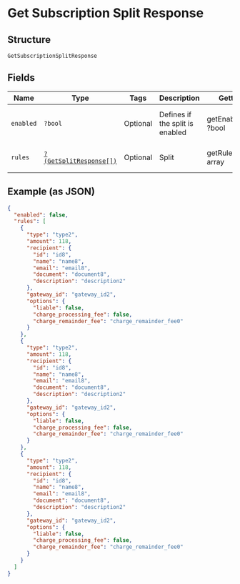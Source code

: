 
# Get Subscription Split Response

## Structure

`GetSubscriptionSplitResponse`

## Fields

| Name | Type | Tags | Description | Getter | Setter |
|  --- | --- | --- | --- | --- | --- |
| `enabled` | `?bool` | Optional | Defines if the split is enabled | getEnabled(): ?bool | setEnabled(?bool enabled): void |
| `rules` | [`?(GetSplitResponse[])`](../../doc/models/get-split-response.md) | Optional | Split | getRules(): ?array | setRules(?array rules): void |

## Example (as JSON)

```json
{
  "enabled": false,
  "rules": [
    {
      "type": "type2",
      "amount": 118,
      "recipient": {
        "id": "id8",
        "name": "name8",
        "email": "email8",
        "document": "document8",
        "description": "description2"
      },
      "gateway_id": "gateway_id2",
      "options": {
        "liable": false,
        "charge_processing_fee": false,
        "charge_remainder_fee": "charge_remainder_fee0"
      }
    },
    {
      "type": "type2",
      "amount": 118,
      "recipient": {
        "id": "id8",
        "name": "name8",
        "email": "email8",
        "document": "document8",
        "description": "description2"
      },
      "gateway_id": "gateway_id2",
      "options": {
        "liable": false,
        "charge_processing_fee": false,
        "charge_remainder_fee": "charge_remainder_fee0"
      }
    },
    {
      "type": "type2",
      "amount": 118,
      "recipient": {
        "id": "id8",
        "name": "name8",
        "email": "email8",
        "document": "document8",
        "description": "description2"
      },
      "gateway_id": "gateway_id2",
      "options": {
        "liable": false,
        "charge_processing_fee": false,
        "charge_remainder_fee": "charge_remainder_fee0"
      }
    }
  ]
}
```

